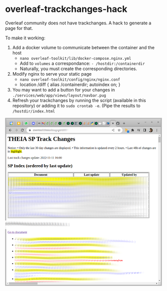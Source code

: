 # overleaf-trackchanges-hack
Overleaf community does not have trackchanges. A hack to generate a page for that.

To make it working:

1. Add a docker volume to communicate between the container and the host
    - `nano overleaf-toolkit/lib/docker-compose.nginx.yml`
    - Add to `volumes` a correspondance: `- /hostdir:/containerdir`
    - Naturally, you must create the corresponding directories.
2. Modify nginx to serve your static page
    - `nano overleaf-toolkit/config/nginx/nginx.conf`
    - location /diff { alias /containerdir; autoindex on; }
3. You may want to add a button for your changes in `./services/web/app/views/layout/navbar.pug`
4. Refresh your trackchanges by running the script (available in this repository) or adding it to `sudo crontab -e`. (Pipe the results to `/hostdir/index.html`

![](screenshot.png)
